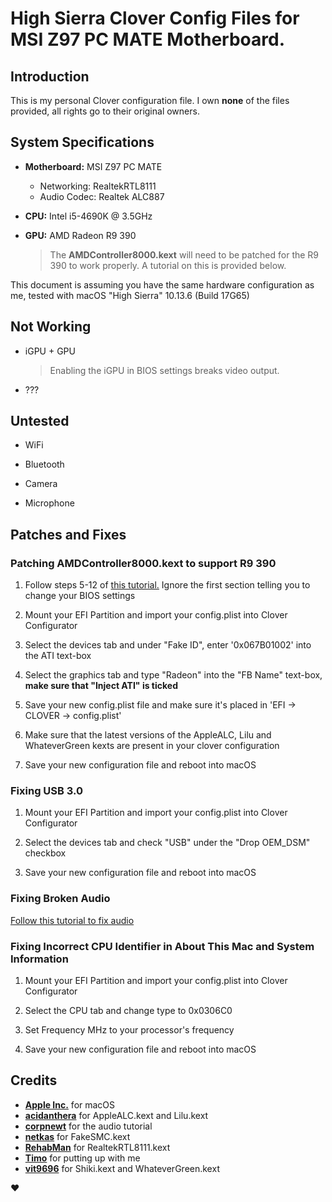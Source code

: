 # High Sierra Clover Config Files for MSI Z97 PC MATE Motherboard.

## Introduction 
This is my personal Clover configuration file. I own **none** of the files provided, all rights go to their original owners.

## System Specifications
- **Motherboard:** MSI Z97 PC MATE
  * Networking: RealtekRTL8111
  * Audio Codec: Realtek ALC887
  
- **CPU:** Intel i5-4690K @ 3.5GHz

- **GPU:** AMD Radeon R9 390
  > The **AMDController8000.kext** will need to be patched for the R9 390 to work properly. A tutorial on this is provided            below.
  
This document is assuming you have the same hardware configuration as me, tested with macOS "High Sierra" 10.13.6 (Build 17G65)

## Not Working

- iGPU + GPU
  > Enabling the iGPU in BIOS settings breaks video output.

- ???

## Untested
- WiFi

- Bluetooth

- Camera

- Microphone

## Patches and Fixes

### Patching AMDController8000.kext to support R9 390

1. Follow steps 5-12 of [this tutorial.](https://www.tonymacx86.com/threads/guide-getting-r9-290-390-non-x-to-work-on-sierra-10-12-and-high-sierra-10-13.210574/) Ignore the first section telling you to change your BIOS settings

2. Mount your EFI Partition and import your config.plist into Clover Configurator

3. Select the devices tab and under "Fake ID", enter '0x067B01002' into the ATI text-box

4. Select the graphics tab and type "Radeon" into the "FB Name" text-box, **make sure that "Inject ATI" is ticked**

5. Save your new config.plist file and make sure it's placed in 'EFI -> CLOVER -> config.plist'

6. Make sure that the latest versions of the AppleALC, Lilu and WhateverGreen kexts are present in your clover configuration

7. Save your new configuration file and reboot into macOS

### Fixing USB 3.0

1. Mount your EFI Partition and import your config.plist into Clover Configurator

2. Select the devices tab and check "USB" under the "Drop OEM_DSM" checkbox

3. Save your new configuration file and reboot into macOS

### Fixing Broken Audio

[Follow this tutorial to fix audio](https://www.reddit.com/r/hackintosh/comments/4sil5p/audio_mechanic_old_patchfix_removal_applealc/)

### Fixing Incorrect CPU Identifier in About This Mac and System Information

1. Mount your EFI Partition and import your config.plist into Clover Configurator

2. Select the CPU tab and change type to 0x0306C0

3. Set Frequency MHz to your processor's frequency

4. Save your new configuration file and reboot into macOS

## Credits

- [**Apple Inc.**](https://www.github.com/apple "Apple's GitHub Repo") for macOS
- [**acidanthera**](https://www.github.com/acidanthera "acidanthera's GitHub Repo") for AppleALC.kext and Lilu.kext
- [**corpnewt**](https://github.com/corpnewt "CorpNewt's GitHub Repo") for the audio tutorial
- [**netkas**](https://www.netkas.org "netkas's Blog") for FakeSMC.kext
- [**RehabMan**](https://www.github.com/rehabman "RehabMan's GitHub Repo") for RealtekRTL8111.kext
- [**Timo**](https://www.github.com/timocapa "Timo's GitHub Repo") for putting up with me
- [**vit9696**](https://www.github.com/vit9696 "vit9696's GitHub Repo") for Shiki.kext and WhateverGreen.kext

❤️
